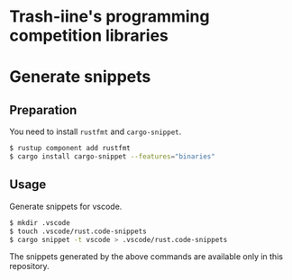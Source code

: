 # Trash-iine's programming competition libraries

# Generate snippets

## Preparation

You need to install `rustfmt` and `cargo-snippet`.

```bash
$ rustup component add rustfmt
$ cargo install cargo-snippet --features="binaries"
```

## Usage

Generate snippets for vscode.

```bash
$ mkdir .vscode
$ touch .vscode/rust.code-snippets
$ cargo snippet -t vscode > .vscode/rust.code-snippets
```

The snippets generated by the above commands are available only in this repository.